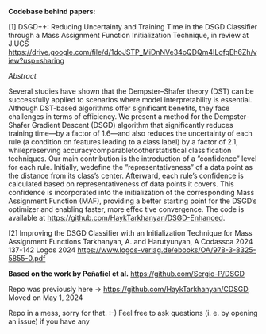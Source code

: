 **Codebase behind papers:** 

[1] DSGD++: Reducing Uncertainty and Training Time in the DSGD Classifier through a Mass Assignment Function Initialization Technique, in review at J.UCS 
https://drive.google.com/file/d/1doJSTP_MiDnNVe34oQDQm4ILofgEh6Zh/view?usp=sharing

_Abstract_ 

Several studies have shown that the Dempster–Shafer theory (DST) can be successfully
applied to scenarios where model interpretability is essential. Although DST-based algorithms
offer significant benefits, they face challenges in terms of efficiency. We present a method for the
Dempster-Shafer Gradient Descent (DSGD) algorithm that significantly reduces training time—by
a factor of 1.6—and also reduces the uncertainty of each rule (a condition on features leading to a
class label) by a factor of 2.1, whilepreserving accuracycomparabletootherstatistical classification
techniques. Our main contribution is the introduction of a ”confidence” level for each rule. Initially,
wedefine the ”representativeness” of a data point as the distance from its class’s center. Afterward,
each rule’s confidence is calculated based on representativeness of data points it covers. This
confidence is incorporated into the initialization of the corresponding Mass Assignment Function
(MAF), providing a better starting point for the DSGD’s optimizer and enabling faster, more effec
tive convergence. The code is available at https://github.com/HaykTarkhanyan/DSGD-Enhanced.


[2] Improving the DSGD Classifier with an Initialization Technique for Mass Assignment Functions Tarkhanyan, A. and Harutyunyan, A Codassca 2024 137-142 Logos 2024 
https://www.logos-verlag.de/ebooks/OA/978-3-8325-5855-0.pdf


**Based on the work by Peñafiel et al.** https://github.com/Sergio-P/DSGD

Repo was previously here -> https://github.com/HaykTarkhanyan/CDSGD, 
Moved on May 1, 2024

Repo in a mess, sorry for that. :-) Feel free to ask questions (i. e. by opening an issue) if you have any
